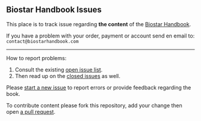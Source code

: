## Biostar Handbook Issues

This place is to track issue regarding **the content** of the [Biostar Handbook][book].

If you have a problem with your order, payment or account send en email to: `contact@biostarhandbook.com`

---

How to report problems:

1. Consult the existing [open issue list][issues]. 
2. Then read up on the [closed issues][closed] as well.

Please [start a new issue][new] to report errors or provide feedback regarding the book.

To contribute content please fork this repository, add your change then open [a pull request][pull].

[issues]: https://github.com/biostars/biostar-handbook-issues/issues
[new]: https://github.com/biostars/biostar-handbook-issues/issues/new
[closed]: https://github.com/biostars/biostar-handbook-issues/issues?q=is%3Aissue+is%3Aclosed
[book]: https://www.biostarhandbook.com/
[pull]: https://help.github.com/articles/about-pull-requests/
